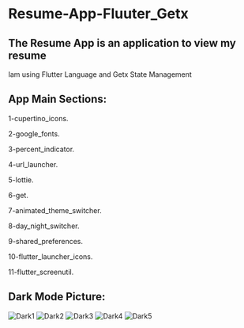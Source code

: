 # Resume-App-Fluuter_Getx
The Resume App is an application to view my resume
--------------------------------------------------
Iam using Flutter Language and Getx State Management

App Main Sections:
------------------
1-cupertino_icons.

2-google_fonts.

3-percent_indicator.

4-url_launcher.

5-lottie.

6-get.

7-animated_theme_switcher.

8-day_night_switcher.

9-shared_preferences.

10-flutter_launcher_icons.

11-flutter_screenutil.

Dark Mode Picture:
-----------------
![Dark1](https://github.com/mohammedhajieh/Resume-App-Fluuter_Getx/assets/106439542/97dafb13-9fef-484a-80d5-d80841c98bdd)
![Dark2](https://github.com/mohammedhajieh/Resume-App-Fluuter_Getx/assets/106439542/2facbd8a-2265-4495-b2d7-2d96a5ff728d)
![Dark3](https://github.com/mohammedhajieh/Resume-App-Fluuter_Getx/assets/106439542/68cbba6d-7f76-438a-a948-8943c9b0f46c)
![Dark4](https://github.com/mohammedhajieh/Resume-App-Fluuter_Getx/assets/106439542/41bc2267-8686-4b82-9638-0916c201ffd2)
![Dark5](https://github.com/mohammedhajieh/Resume-App-Fluuter_Getx/assets/106439542/a2457c5c-d723-4b0a-bdcb-946d1e5e754a)
